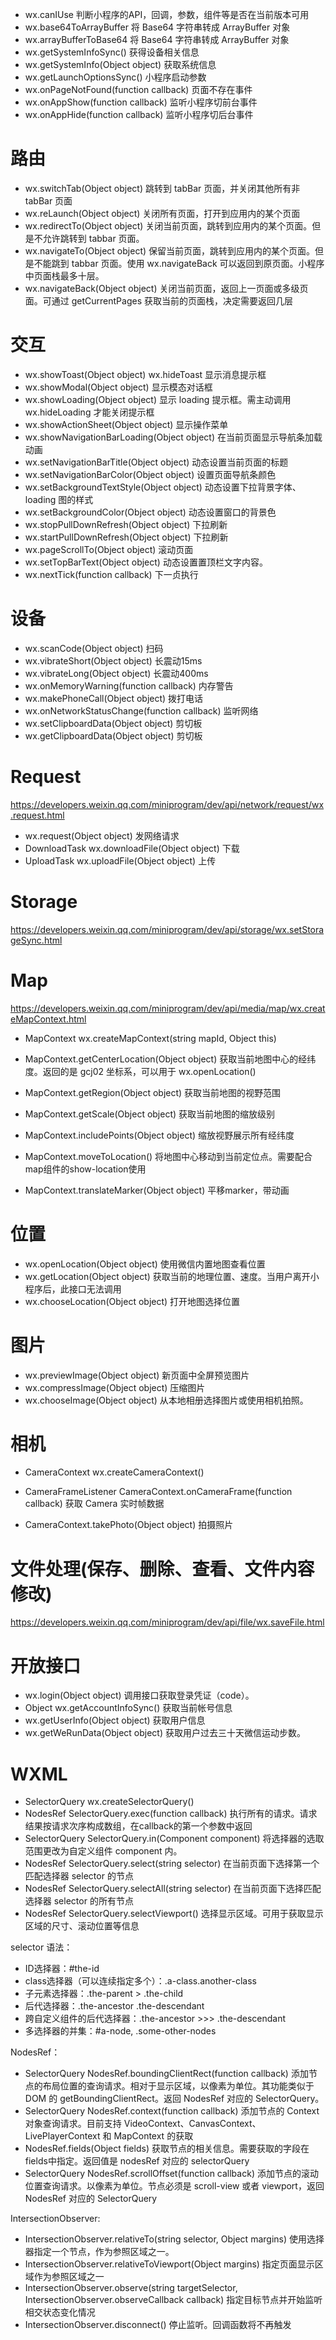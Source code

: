 
* wx.canIUse 判断小程序的API，回调，参数，组件等是否在当前版本可用
* wx.base64ToArrayBuffer 将 Base64 字符串转成 ArrayBuffer 对象
* wx.arrayBufferToBase64 将 Base64 字符串转成 ArrayBuffer 对象
* wx.getSystemInfoSync() 获得设备相关信息
* wx.getSystemInfo(Object object) 获取系统信息
* wx.getLaunchOptionsSync() 小程序启动参数
* wx.onPageNotFound(function callback)  页面不存在事件
* wx.onAppShow(function callback) 监听小程序切前台事件
* wx.onAppHide(function callback) 监听小程序切后台事件

# 路由

* wx.switchTab(Object object) 跳转到 tabBar 页面，并关闭其他所有非 tabBar 页面
* wx.reLaunch(Object object) 关闭所有页面，打开到应用内的某个页面
* wx.redirectTo(Object object) 关闭当前页面，跳转到应用内的某个页面。但是不允许跳转到 tabbar 页面。
* wx.navigateTo(Object object) 保留当前页面，跳转到应用内的某个页面。但是不能跳到 tabbar 页面。使用 wx.navigateBack 可以返回到原页面。小程序中页面栈最多十层。
* wx.navigateBack(Object object) 关闭当前页面，返回上一页面或多级页面。可通过 getCurrentPages 获取当前的页面栈，决定需要返回几层

# 交互

* wx.showToast(Object object) wx.hideToast 显示消息提示框
* wx.showModal(Object object) 显示模态对话框
* wx.showLoading(Object object) 显示 loading 提示框。需主动调用 wx.hideLoading 才能关闭提示框
* wx.showActionSheet(Object object) 显示操作菜单
* wx.showNavigationBarLoading(Object object) 在当前页面显示导航条加载动画
* wx.setNavigationBarTitle(Object object) 动态设置当前页面的标题
* wx.setNavigationBarColor(Object object) 设置页面导航条颜色
* wx.setBackgroundTextStyle(Object object) 动态设置下拉背景字体、loading 图的样式
* wx.setBackgroundColor(Object object) 动态设置窗口的背景色
* wx.stopPullDownRefresh(Object object) 下拉刷新
* wx.startPullDownRefresh(Object object) 下拉刷新
* wx.pageScrollTo(Object object) 滚动页面
* wx.setTopBarText(Object object) 动态设置置顶栏文字内容。
* wx.nextTick(function callback) 下一贞执行

# 设备

* wx.scanCode(Object object) 扫码
* wx.vibrateShort(Object object) 长震动15ms
* wx.vibrateLong(Object object) 长震动400ms
* wx.onMemoryWarning(function callback) 内存警告
* wx.makePhoneCall(Object object) 拨打电话
* wx.onNetworkStatusChange(function callback) 监听网络
* wx.setClipboardData(Object object) 剪切板
* wx.getClipboardData(Object object) 剪切板

# Request

https://developers.weixin.qq.com/miniprogram/dev/api/network/request/wx.request.html

* wx.request(Object object) 发网络请求
* DownloadTask wx.downloadFile(Object object) 下载
* UploadTask wx.uploadFile(Object object) 上传

# Storage

https://developers.weixin.qq.com/miniprogram/dev/api/storage/wx.setStorageSync.html

# Map

https://developers.weixin.qq.com/miniprogram/dev/api/media/map/wx.createMapContext.html

* MapContext wx.createMapContext(string mapId, Object this)

* MapContext.getCenterLocation(Object object) 获取当前地图中心的经纬度。返回的是 gcj02 坐标系，可以用于 wx.openLocation()
* MapContext.getRegion(Object object) 获取当前地图的视野范围
* MapContext.getScale(Object object) 获取当前地图的缩放级别
* MapContext.includePoints(Object object) 缩放视野展示所有经纬度
* MapContext.moveToLocation() 将地图中心移动到当前定位点。需要配合map组件的show-location使用
* MapContext.translateMarker(Object object) 平移marker，带动画

# 位置

* wx.openLocation(Object object) 使用微信内置地图查看位置
* wx.getLocation(Object object) 获取当前的地理位置、速度。当用户离开小程序后，此接口无法调用
* wx.chooseLocation(Object object) 打开地图选择位置

# 图片

* wx.previewImage(Object object) 新页面中全屏预览图片
* wx.compressImage(Object object) 压缩图片
* wx.chooseImage(Object object) 从本地相册选择图片或使用相机拍照。

# 相机

* CameraContext wx.createCameraContext()

* CameraFrameListener CameraContext.onCameraFrame(function callback) 获取 Camera 实时帧数据
* CameraContext.takePhoto(Object object) 拍摄照片

# 文件处理(保存、删除、查看、文件内容修改)

 https://developers.weixin.qq.com/miniprogram/dev/api/file/wx.saveFile.html

# 开放接口

* wx.login(Object object) 调用接口获取登录凭证（code）。
* Object wx.getAccountInfoSync() 获取当前帐号信息
* wx.getUserInfo(Object object) 获取用户信息
* wx.getWeRunData(Object object) 获取用户过去三十天微信运动步数。

# WXML

* SelectorQuery wx.createSelectorQuery()
* NodesRef SelectorQuery.exec(function callback) 执行所有的请求。请求结果按请求次序构成数组，在callback的第一个参数中返回
* SelectorQuery SelectorQuery.in(Component component) 将选择器的选取范围更改为自定义组件 component 内。
* NodesRef SelectorQuery.select(string selector)  在当前页面下选择第一个匹配选择器 selector 的节点
* NodesRef SelectorQuery.selectAll(string selector) 在当前页面下选择匹配选择器 selector 的所有节点
* NodesRef SelectorQuery.selectViewport() 选择显示区域。可用于获取显示区域的尺寸、滚动位置等信息

selector 语法：

* ID选择器：#the-id
* class选择器（可以连续指定多个）：.a-class.another-class
* 子元素选择器：.the-parent > .the-child
* 后代选择器：.the-ancestor .the-descendant
* 跨自定义组件的后代选择器：.the-ancestor >>> .the-descendant
* 多选择器的并集：#a-node, .some-other-nodes

NodesRef：

* SelectorQuery NodesRef.boundingClientRect(function callback) 添加节点的布局位置的查询请求。相对于显示区域，以像素为单位。其功能类似于 DOM 的 getBoundingClientRect。返回 NodesRef 对应的 SelectorQuery。
* SelectorQuery NodesRef.context(function callback) 添加节点的 Context 对象查询请求。目前支持 VideoContext、CanvasContext、LivePlayerContext 和 MapContext 的获取
* NodesRef.fields(Object fields) 获取节点的相关信息。需要获取的字段在fields中指定。返回值是 nodesRef 对应的 selectorQuery
* SelectorQuery NodesRef.scrollOffset(function callback) 添加节点的滚动位置查询请求。以像素为单位。节点必须是 scroll-view 或者 viewport，返回 NodesRef 对应的 SelectorQuery

IntersectionObserver:

* IntersectionObserver.relativeTo(string selector, Object margins) 使用选择器指定一个节点，作为参照区域之一。
* IntersectionObserver.relativeToViewport(Object margins) 指定页面显示区域作为参照区域之一
* IntersectionObserver.observe(string targetSelector, IntersectionObserver.observeCallback callback) 指定目标节点并开始监听相交状态变化情况
* IntersectionObserver.disconnect() 停止监听。回调函数将不再触发